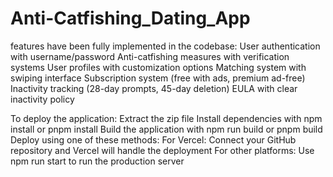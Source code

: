# Anti-Catfishing_Dating_App

features have been fully implemented in the codebase:
User authentication with username/password
Anti-catfishing measures with verification systems
User profiles with customization options
Matching system with swiping interface
Subscription system (free with ads, premium ad-free)
Inactivity tracking (28-day prompts, 45-day deletion)
EULA with clear inactivity policy

To deploy the application:
Extract the zip file
Install dependencies with npm install or pnpm install
Build the application with npm run build or pnpm build
Deploy using one of these methods:
For Vercel: Connect your GitHub repository and Vercel will handle the deployment
For other platforms: Use npm run start to run the production server

